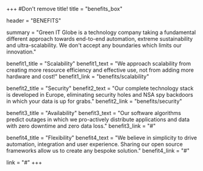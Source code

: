 +++
#Don't remove title!
title = "benefits_box"

header = "BENEFITS"

summary = "Green IT Globe is a technology company taking a fundamental different approach towards end-to-end automation, extreme sustainability and ultra-scalability. We don't accept any boundaries which limits our innovation."

benefit1_title = "Scalability"
benefit1_text = "We approach scalability from creating more resource efficiency and effective use, not from adding more hardware and cost!"
benefit1_link = "benefits/scalability"

benefit2_title = "Security"
benefit2_text = "Our complete technology stack is developed in Europe, eliminating security holes and NSA spy backdoors in which your data is up for grabs."
benefit2_link = "benefits/security"

benefit3_title = "Availability"
benefit3_text = "Our software algorithms predict outages in which we pro-actively distribute applications and data with zero downtime and zero data loss."
benefit3_link = "#"

benefit4_title = "Flexibility"
benefit4_text = "We believe in simplicity to drive automation, integration and user experience. Sharing our open source frameworks allow us to create any bespoke solution."
benefit4_link = "#"

link = "#"
+++